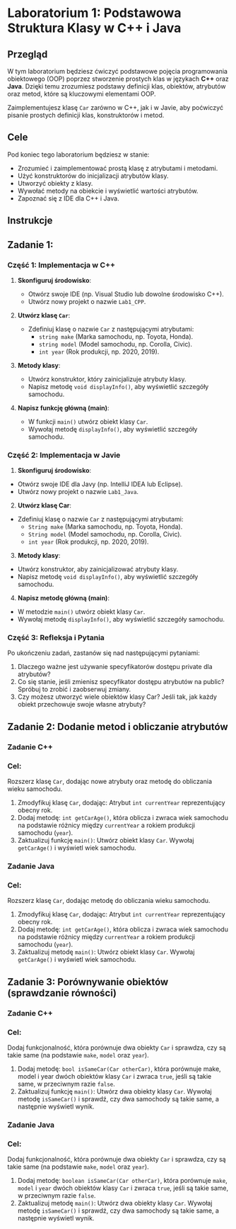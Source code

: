 # Laboratorium 1: Podstawowa Struktura Klasy w C++ i Java

## Przegląd

W tym laboratorium będziesz ćwiczyć podstawowe pojęcia programowania obiektowego (OOP) poprzez stworzenie prostych klas w językach **C++** oraz **Java**. Dzięki temu zrozumiesz podstawy definicji klas, obiektów, atrybutów oraz metod, które są kluczowymi elementami OOP.

Zaimplementujesz klasę `Car` zarówno w C++, jak i w Javie, aby poćwiczyć pisanie prostych definicji klas, konstruktorów i metod.

## Cele

Pod koniec tego laboratorium będziesz w stanie:
- Zrozumieć i zaimplementować prostą klasę z atrybutami i metodami.
- Użyć konstruktorów do inicjalizacji atrybutów klasy.
- Utworzyć obiekty z klasy.
- Wywołać metody na obiekcie i wyświetlić wartości atrybutów.
- Zapoznać się z IDE dla C++ i Java.

## Instrukcje

## Zadanie 1: 

### Część 1: Implementacja w C++

1. **Skonfiguruj środowisko**:
   - Otwórz swoje IDE (np. Visual Studio lub dowolne środowisko C++).
   - Utwórz nowy projekt o nazwie `Lab1_CPP`.

2. **Utwórz klasę `Car`**:
   - Zdefiniuj klasę o nazwie `Car` z następującymi atrybutami:
     - `string make` (Marka samochodu, np. Toyota, Honda).
     - `string model` (Model samochodu, np. Corolla, Civic).
     - `int year` (Rok produkcji, np. 2020, 2019).

3. **Metody klasy**:
   - Utwórz konstruktor, który zainicjalizuje atrybuty klasy.
   - Napisz metodę `void displayInfo()`, aby wyświetlić szczegóły samochodu.

4. **Napisz funkcję główną (main)**:
   - W funkcji `main()` utwórz obiekt klasy `Car`.
   - Wywołaj metodę `displayInfo()`, aby wyświetlić szczegóły samochodu.

### Część 2: Implementacja w Javie

1. **Skonfiguruj środowisko**:
  - Otwórz swoje IDE dla Javy (np. IntelliJ IDEA lub Eclipse).
  - Utwórz nowy projekt o nazwie `Lab1_Java`.

2. **Utwórz klasę Car**:
  - Zdefiniuj klasę o nazwie `Car` z następującymi atrybutami:
    - `String make` (Marka samochodu, np. Toyota, Honda).
    - `String model` (Model samochodu, np. Corolla, Civic).
    - `int year` (Rok produkcji, np. 2020, 2019).

3. **Metody klasy**:
  - Utwórz konstruktor, aby zainicjalizować atrybuty klasy.
  - Napisz metodę `void displayInfo()`, aby wyświetlić szczegóły samochodu.

4. **Napisz metodę główną (main)**:
  - W metodzie `main()` utwórz obiekt klasy `Car`.
  - Wywołaj metodę `displayInfo()`, aby wyświetlić szczegóły samochodu.
    
### Część 3: Refleksja i Pytania

Po ukończeniu zadań, zastanów się nad następującymi pytaniami:
  1. Dlaczego ważne jest używanie specyfikatorów dostępu private dla atrybutów?
  2. Co się stanie, jeśli zmienisz specyfikator dostępu atrybutów na public? Spróbuj to zrobić i zaobserwuj zmiany.
  3. Czy możesz utworzyć wiele obiektów klasy Car? Jeśli tak, jak każdy obiekt przechowuje swoje własne atrybuty?

## Zadanie 2: Dodanie metod i obliczanie atrybutów

### Zadanie C++ 
### Cel:
Rozszerz klasę `Car`, dodając nowe atrybuty oraz metodę do obliczania wieku samochodu.

   1. Zmodyfikuj klasę `Car`, dodając:
      Atrybut `int currentYear` reprezentujący obecny rok.
   2. Dodaj metodę:
      `int getCarAge()`, która oblicza i zwraca wiek samochodu na podstawie różnicy między `currentYear` a rokiem produkcji samochodu (`year`).
   3. Zaktualizuj funkcję `main()`:
      Utwórz obiekt klasy `Car`.
      Wywołaj `getCarAge()` i wyświetl wiek samochodu.
      
### Zadanie Java 
### Cel:
Rozszerz klasę `Car`, dodając metodę do obliczania wieku samochodu.

   1. Zmodyfikuj klasę `Car`, dodając:
      Atrybut `int currentYear` reprezentujący obecny rok.
   2. Dodaj metodę:
      `int getCarAge()`, która oblicza i zwraca wiek samochodu na podstawie różnicy między `currentYear` a rokiem produkcji samochodu (`year`).
   3. Zaktualizuj metodę `main()`:
      Utwórz obiekt klasy `Car`.
      Wywołaj `getCarAge()` i wyświetl wiek samochodu.
      
## Zadanie 3: Porównywanie obiektów (sprawdzanie równości)

### Zadanie C++ 
### Cel:
Dodaj funkcjonalność, która porównuje dwa obiekty `Car` i sprawdza, czy są takie same (na podstawie `make`, `model` oraz `year`).
   1. Dodaj metodę:
      `bool isSameCar(Car otherCar)`, która porównuje make, model i year dwóch obiektów klasy `Car` i zwraca `true`, jeśli są takie same, w przeciwnym razie `false`.
   2. Zaktualizuj funkcję `main()`:
      Utwórz dwa obiekty klasy `Car`.
      Wywołaj metodę `isSameCar()` i sprawdź, czy dwa samochody są takie same, a następnie wyświetl wynik.
      
### Zadanie Java 
### Cel:
Dodaj funkcjonalność, która porównuje dwa obiekty `Car` i sprawdza, czy są takie same (na podstawie `make`, `model` oraz `year`).
   1. Dodaj metodę:
      `boolean isSameCar(Car otherCar)`, która porównuje `make`, `model` i `year` dwóch obiektów klasy `Car` i zwraca `true`, jeśli są takie same, w przeciwnym razie `false`.
   2. Zaktualizuj metodę `main()`:
      Utwórz dwa obiekty klasy `Car`.
      Wywołaj metodę `isSameCar()` i sprawdź, czy dwa samochody są takie same, a następnie wyświetl wynik.


